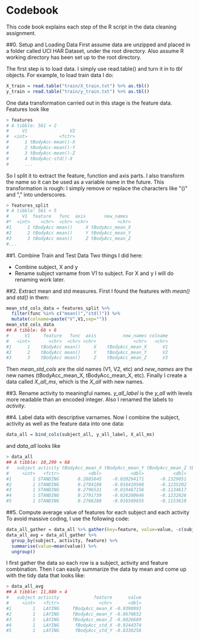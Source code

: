 # Codebook
This code book explains each step of the R script in the data cleaning assignment.

##0. Setup and Loading Data
First assume data are unzipped and placed in a folder called UCI HAR Dataset, under the root directory. Also assume R working directory has been set up to the root directory.

The first step is to load data. I simply use read.table() and turn it in to _tbl_ objects. For example, to load train data I do:
```R
X_train = read.table("train/X_train.txt") %>% as.tbl()
y_train = read.table("train/y_train.txt") %>% as.tbl()
```
One data transformation carried out in this stage is the feature data. Features look like
```R
> features
# A tibble: 561 × 2
#     V1                V2
#  <int>            <fctr>
#      1 tBodyAcc-mean()-X
#      2 tBodyAcc-mean()-Y
#      3 tBodyAcc-mean()-Z
#      4 tBodyAcc-std()-X
#      ...
```
So I split it to extract the feature, function and axis parts. I also transform the name so it can be used as a variable name in the future. This transformation is rough: I simply remove or replace the characters like "()" and "," into underscores.
```R
> features_split
# A tibble: 561 × 5
#     V1  feature   func  axis       new_names
#*  <int>    <chr>  <chr> <chr>           <chr>
#1      1 tBodyAcc mean()     X tBodyAcc_mean_X
#2      2 tBodyAcc mean()     Y tBodyAcc_mean_Y
#3      3 tBodyAcc mean()     Z tBodyAcc_mean_Z
#...
```

##1. Combine Train and Test Data
Two things I did here:
  - Combine subject, X and y
  - Rename subject varname from V1 to subject. For X and y I will do renaming work later.
  
##2. Extract mean and std measures.
First I found the features with _mean()_ and _std()_ in them:
```R
mean_std_cols_data = features_split %>% 
  filter(func %in% c("mean()","std()")) %>% 
  mutate(colname=paste("V",V1,sep=""))
mean_std_cols_data
## A tibble: 66 × 6
#      V1     feature   func  axis          new_names colname
#   <int>       <chr>  <chr> <chr>              <chr>   <chr>
#1      1    tBodyAcc mean()     X    tBodyAcc_mean_X      V1
#2      2    tBodyAcc mean()     Y    tBodyAcc_mean_Y      V2
#3      3    tBodyAcc mean()     Z    tBodyAcc_mean_Z      V3
```
Then _mean_std_cols_ are the old names (V1, V2, etc) and _new_names_ are the new names (tBodyAcc_mean_X, tBodyAcc_mean_X, etc). Finally I create a data called _X_all_ms_, which is the _X_all_ with new names.

##3. Rename activity to meaningful names.
_y_all_label_ is the _y_all_ with levels more readable than an encoded integer. Also I renamed the labels to _activity_.

##4. Label data with descriptive varnames.
Now I combine the subject, activity as well as the feature data into one data:
```R
data_all = bind_cols(subject_all, y_all_label, X_all_ms)
```
and _data_all_ looks like
```R
> data_all
## A tibble: 10,299 × 68
#   subject activity tBodyAcc_mean_X tBodyAcc_mean_Y tBodyAcc_mean_Z tBodyAcc_std_X tBodyAcc_std_Y tBodyAcc_std_Z
#     <int>   <fctr>           <dbl>           <dbl>           <dbl>          <dbl>          <dbl>          <dbl>
#1        1 STANDING       0.2885845    -0.020294171      -0.1329051     -0.9952786     -0.9831106     -0.9135264
#2        1 STANDING       0.2784188    -0.016410568      -0.1235202     -0.9982453     -0.9753002     -0.9603220
#3        1 STANDING       0.2796531    -0.019467156      -0.1134617     -0.9953796     -0.9671870     -0.9789440
#4        1 STANDING       0.2791739    -0.026200646      -0.1232826     -0.9960915     -0.9834027     -0.9906751
#5        1 STANDING       0.2766288    -0.016569655      -0.1153619     -0.9981386     -0.9808173     -0.9904816
```

##5. Compute average value of features for each subject and each activity
To avoid massive coding, I use the following code:
```R
data_all_gather = data_all %>% gather(key=feature, value=value, -c(subject, activity))
data_all_avg = data_all_gather %>% 
  group_by(subject, activity, feature) %>% 
  summarise(value=mean(value)) %>% 
  ungroup() 
```
I first gather the data so each row is a subject, activity and feature combination. Then I can easily summarize the data by mean and come up with the tidy data that looks like:
```R
> data_all_avg
## A tibble: 11,880 × 4
#   subject activity             feature      value
#     <int>   <fctr>               <chr>      <dbl>
#1        1   LAYING     fBodyAcc_mean_X -0.9390991
#2        1   LAYING     fBodyAcc_mean_Y -0.8670652
#3        1   LAYING     fBodyAcc_mean_Z -0.8826669
#4        1   LAYING      fBodyAcc_std_X -0.9244374
#5        1   LAYING      fBodyAcc_std_Y -0.8336256
```
